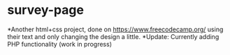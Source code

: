 # survey-page
*Another html+css project, done on https://www.freecodecamp.org/ using their text and only changing the design a little. 
*Update: Currently adding PHP functionality (work in progress)
